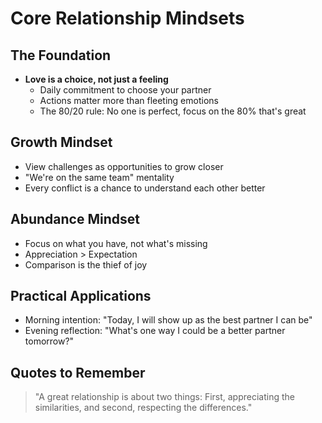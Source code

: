 # Core Relationship Mindsets

## The Foundation
- **Love is a choice, not just a feeling**
  - Daily commitment to choose your partner
  - Actions matter more than fleeting emotions
  - The 80/20 rule: No one is perfect, focus on the 80% that's great

## Growth Mindset
- View challenges as opportunities to grow closer
- "We're on the same team" mentality
- Every conflict is a chance to understand each other better

## Abundance Mindset
- Focus on what you have, not what's missing
- Appreciation > Expectation
- Comparison is the thief of joy

## Practical Applications
- Morning intention: "Today, I will show up as the best partner I can be"
- Evening reflection: "What's one way I could be a better partner tomorrow?"

## Quotes to Remember
> "A great relationship is about two things: First, appreciating the similarities, and second, respecting the differences."
